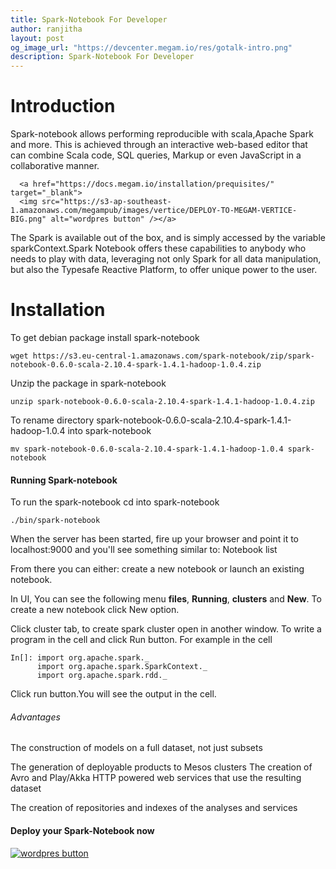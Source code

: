 ```yaml
---
title: Spark-Notebook For Developer
author: ranjitha
layout: post
og_image_url: "https://devcenter.megam.io/res/gotalk-intro.png"
description: Spark-Notebook For Developer
---
```


# Introduction
 Spark-notebook allows performing reproducible with scala,Apache Spark and more.
      This is achieved through an interactive web-based editor that can combine Scala code, SQL queries, Markup or even JavaScript in a collaborative manner.

      <a href="https://docs.megam.io/installation/prequisites/" target="_blank">
      <img src="https://s3-ap-southeast-1.amazonaws.com/megampub/images/vertice/DEPLOY-TO-MEGAM-VERTICE-BIG.png" alt="wordpres button" /></a>

The Spark is available out of the box, and is simply accessed by the variable sparkContext.Spark Notebook offers these capabilities to anybody who needs to play with data, leveraging not only Spark for all data manipulation, but also the Typesafe Reactive Platform, to offer unique power to the user.

# Installation
   To get debian package install spark-notebook

    wget https://s3.eu-central-1.amazonaws.com/spark-notebook/zip/spark-notebook-0.6.0-scala-2.10.4-spark-1.4.1-hadoop-1.0.4.zip

  Unzip the package in spark-notebook

    unzip spark-notebook-0.6.0-scala-2.10.4-spark-1.4.1-hadoop-1.0.4.zip

 To rename directory  spark-notebook-0.6.0-scala-2.10.4-spark-1.4.1-hadoop-1.0.4 into spark-notebook

    mv spark-notebook-0.6.0-scala-2.10.4-spark-1.4.1-hadoop-1.0.4 spark-notebook


#### Running Spark-notebook

  To run the spark-notebook cd into spark-notebook

    ./bin/spark-notebook

  When the server has been started, fire up your browser and point it to localhost:9000 and you'll see something similar to: Notebook list

  From there you can either:
  create a new notebook or
  launch an existing notebook.

  In UI, You can see the following menu **files**, **Running**, **clusters** and **New**. To create a new notebook click New option.

  Click cluster tab, to create spark cluster open in another window. To write a program in the cell and click Run button.
  For example in the cell

    In[]: import org.apache.spark._
          import org.apache.spark.SparkContext._
          import org.apache.spark.rdd._

 Click run button.You will see the output in the cell.

###### Advantages

  The construction of models on a full dataset, not just subsets

The generation of deployable products to Mesos clusters
The creation of Avro and Play/Akka HTTP powered web services that use the resulting dataset

The creation of repositories and indexes of the analyses and services

#### Deploy your Spark-Notebook now

<a href="https://docs.megam.io/installation/prequisites/" target="_blank">
<img src="https://s3-ap-southeast-1.amazonaws.com/megampub/images/vertice/DEPLOY-TO-MEGAM-VERTICE-BIG.png" alt="wordpres button" /></a>
